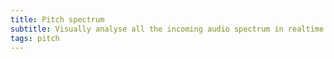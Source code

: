 ```yaml
---
title: Pitch spectrum
subtitle: Visually analyse all the incoming audio spectrum in realtime
tags: pitch
---
```


<client-only>
  <pitch-spectrum />
</client-only>
